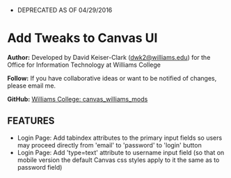 - DEPRECATED AS OF 04/29/2016

# Add Tweaks to Canvas UI

**Author:** Developed by David Keiser-Clark (dwk2@williams.edu) for the Office for Information Technology at Williams College

**Follow:** If you have collaborative ideas or want to be notified of changes, please email me.

**GitHub:** [Williams College: canvas_williams_mods](https://github.com/williamscollege/canvas_williams_mods)

## FEATURES

 - Login Page: Add tabindex attributes to the primary input fields so users may proceed directly from 'email' to 'password' to 'login' button
 - Login Page: Add 'type=text' attribute to username input field (so that on mobile version the default Canvas css styles apply to it the same as to password field)
